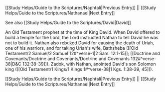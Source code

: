 [[Study Helps/Guide to the Scriptures/Naphtali|Previous Entry]]  ||  [[Study Helps/Guide to the Scriptures/Nathanael|Next Entry]]

 See also [[Study Helps/Guide to the Scriptures/David|David]]

 An Old Testament prophet at the time of King David. When David offered to build a temple for the Lord, the Lord instructed Nathan to tell David he was not to build it. Nathan also rebuked David for causing the death of Uriah, one of his warriors, and for taking Uriah's wife, Bathsheba ([[Old Testament/2 Samuel/2 Samuel 12#^verse-1|2 Sam. 12:1-15]]; [[Doctrine and Covenants/Doctrine and Covenants/Doctrine and Covenants 132#^verse-38|D&C 132:38-39]]). Zadok, with Nathan, anointed David's son Solomon king ([[Old Testament/1 Kings/1 Kings 1#^verse-38|1 Kgs. 1:38-39, 45]]).

[[Study Helps/Guide to the Scriptures/Naphtali|Previous Entry]]  ||  [[Study Helps/Guide to the Scriptures/Nathanael|Next Entry]]